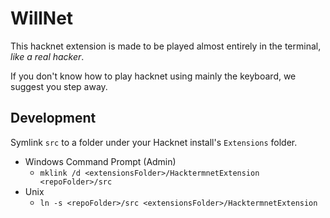 # WillNet
This hacknet extension is made to be played almost entirely in the terminal, *like a real hacker*.

If you don't know how to play hacknet using mainly the keyboard, we suggest you step away.

## Development
Symlink `src` to a folder under your Hacknet install's `Extensions` folder.

* Windows Command Prompt (Admin)
  - `mklink /d <extensionsFolder>/HacktermnetExtension <repoFolder>/src`
* Unix
   - `ln -s <repoFolder>/src <extensionsFolder>/HacktermnetExtension`
